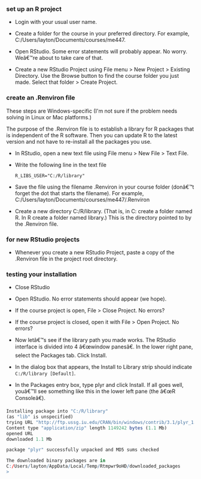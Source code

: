 ### set up an R project

-   Login with your usual user name.

-   Create a folder for the course in your preferred directory. For example, C:/Users/layton/Documents/courses/me447.

-   Open RStudio. Some error statements will probably appear. No worry. Weâ€™re about to take care of that.

-   Create a new RStudio Project using File menu &gt; New Project &gt; Existing Directory. Use the Browse button to find the course folder you just made. Select that folder &gt; Create Project.

### create an .Renviron file

These steps are Windows-specific (I'm not sure if the problem needs solving in Linux or Mac platforms.)

The purpose of the .Renviron file is to establish a library for R packages that is independent of the R software. Then you can update R to the latest version and not have to re-install all the packages you use.

-   In RStudio, open a new text file using File menu &gt; New File &gt; Text File.

-   Write the following line in the text file

    `R_LIBS_USER="C:/R/library"`

-   Save the file using the filename .Renviron in your course folder (donâ€™t forget the dot that starts the filename). For example, C:/Users/layton/Documents/courses/me447/.Renviron

-   Create a new directory C:/R/library. (That is, in C: create a folder named R. In R create a folder named library.) This is the directory pointed to by the .Renviron file.

### for new RStudio projects

-   Whenever you create a new RStudio Project, paste a copy of the .Renviron file in the project root directory.

### testing your installation

-   Close RStudio

-   Open RStudio. No error statements should appear (we hope).

-   If the course project is open, File &gt; Close Project. No errors?

-   If the course project is closed, open it with File &gt; Open Project. No errors?

-   Now letâ€™s see if the library path you made works. The RStudio interface is divided into 4 â€œwindow panesâ€. In the lower right pane, select the Packages tab. Click Install.

-   In the dialog box that appears, the Install to Library strip should indicate `C:/R/library [Default]`.

-   In the Packages entry box, type plyr and click Install. If all goes well, youâ€™ll see something like this in the lower left pane (the â€œR Consoleâ€).

``` r
Installing package into "C:/R/library" 
(as "lib" is unspecified)
trying URL "http://ftp.ussg.iu.edu/CRAN/bin/windows/contrib/3.1/plyr_1.8.1.zip"
Content type "application/zip" length 1149242 bytes (1.1 Mb)
opened URL
downloaded 1.1 Mb

package "plyr" successfully unpacked and MD5 sums checked

The downloaded binary packages are in
C:/Users/layton/AppData/Local/Temp/Rtmpwr9oHD/downloaded_packages
>
```
